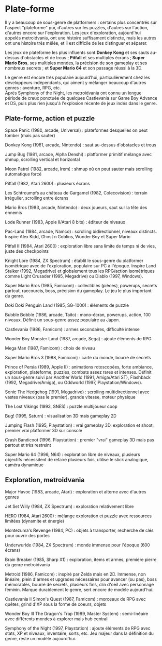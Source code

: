 # Plate-forme

Il y a beaucoup de sous-genre de platformers : certains plus concentrés sur l'aspect "plateforme" pur, d'autres sur les puzzles, d'autres sur l'action, d'autres encore sur l'exploration. Les jeux d'exploration, aujourd'hui appelés metroidvania, ont une histoire suffisament distincte, mais les autres ont une histoire très mêlée, et il est difficile de les distinguer et séparer.

Les jeux de plateforme les plus influents sont **Donkey Kong** et ses sauts au-dessus d'obstacles et de trous ; **Pitfall** et ses multiples écrans ; **Super Mario Bros**, ses multiples mondes, la précision de son gameplay et ses nombreux secrets ; et **Super Mario 64** et son passage réussi à la 3D.

Le genre est encore très populaire aujourd'hui, particulièrement chez les développeurs indépendants, qui aiment y mélanger beaucoup d'autres genres : aventure, RPG, etc.  
Après Symphony of the Night, les metroidvania ont connu un longue période de creux ponctuée de quelques Castlevania sur Game Boy Advance et DS, puis plus rien jusqu'à l'explosion récente de jeux indés dans le genre.

## Plate-forme, action et puzzle

Space Panic (1980, arcade, Universal) : plateformes desquelles on peut tomber (mais pas sauter)

Donkey Kong (1981, arcade, Nintendo) : saut au-dessus d'obstacles et trous

Jump Bug (1981, arcade, Alpha Denshi) : platformer primitif mélangé avec shmup, scrolling vertical et horizontal

Moon Patrol (1982, arcade, Irem) : shmup où on peut sauter mais scrolling automatique forcé

Pitfall (1982, Atari 2600) : plusieurs écrans

Les Schtroumpfs au château de Gargamel (1982, Colecovision) : terrain irrégulier, scrolling entre écrans

Mario Bros (1983, arcade, Nintendo) : deux joueurs, saut sur la tête des ennemis

Lode Runner (1983, Apple II/Atari 8 bits) : éditeur de niveaux

Pac-Land (1984, arcade, Namco) : scrolling bidirectionnel, niveaux distincts. Inspire Alex Kidd, Ghost n Goblins, Wonder Boy et Super Mario

Pitfall II (1984, Atari 2600) : exploration libre sans limite de temps ni de vies, juste des checkpoints

Knight Lore (1984, ZX Spectrum) : établit le sous-genre du platformer isométrique avec de l'exploration, populaire sur PC à l'époque. Inspire Land Stalker (1992, Megadrive) et globalement tous les RPG/action isométriques comme Light Crusader (1995, Megadrive) ou Diablo (1997, Windows).

Super Mario Bros (1985, Famicom) : collectibles (pièces), powerups, secrets partout, raccourcis, boss, précision du gameplay. Le jeu le plus important du genre.

Doki Doki Penguin Land (1985, SG-1000) : éléments de puzzle

Bubble Bobble (1986, arcade, Taito) : mono-écran, powerups, action, 100 niveaux. Définit un sous-genre assez populaire au Japon.

Castlevania (1986, Famicom) : armes secondaires, difficulté intense

Wonder Boy Monster Land (1987, arcade, Sega) : ajoute éléments de RPG

Mega Man (1987, Famicom) : choix de niveau

Super Mario Bros 3 (1988, Famicom) : carte du monde, bourré de secrets

Prince of Persia (1989, Apple II) : animations rotoscopées, forte ambiance, exploration, plateforme, puzzles, combats assez rares et intenses. Définit un sous-genre suivi par Another World (1991, Amiga/Atari ST), Flashback (1992, Megadrive/Amiga), ou Oddworld (1997, Playstation/Windows).

Sonic The Hedgehog (1991, Megadrive) : scrolling multidirectionnel avec vastes niveaux (pas le premier), grande vitesse, moteur physique

The Lost Vikings (1993, SNES) : puzzle multijoueur coop

Bug! (1995, Saturn) : visualisation 3D mais gameplay 2D

Jumping Flash (1995, Playstation) : vrai gameplay 3D, exploration et shoot, premier vrai platformer 3D sur console

Crash Bandicoot (1996, Playstation) : premier "vrai" gameplay 3D mais pas partout et très restreint

Super Mario 64 (1996, N64) : exploration libre de niveaux, plusieurs objectifs nécessitent de refaire plusieurs fois, utilise le stick analogique, caméra dynamique

## Exploration, metroidvania

Major Havoc (1983, arcade, Atari) : exploration et alterne avec d'autres genres

Jet Set Willy (1984, ZX Spectrum) : exploration relativement libre

HERO (1984, Atari 2600) : mélange exploration et puzzle avec ressources limitées (dynamite et énergie)

Montezuma's Revenge (1984, PC) : objets à transporter, recherche de clés pour ouvrir des portes

Underwurlde (1984, ZX Spectrum) : monde immense pour l'époque (600 écrans)

Brain Breaker (1985, Sharp X1) : exploration, items et armes, première pierre du genre metroidvania

Metroid (1986, Famicom) : inspiré par Zelda mais en 2D. Immense, non linéaire, plein d'armes et upgrades nécessaires pour avancer (ou pas), boss mémorables, bourré de secrets, plusieurs fins, clin d'oeil avec personnage féminin. Marque durablement le genre, sert encore de modèle aujourd'hui.

Castlevania II Simon's Quest (1987, Famicom) : morceaux de RPG avec quêtes, grind d'XP sous la forme de coeurs, objets

Wonder Boy III The Dragon's Trap (1989, Master System) : semi-linéaire avec différents mondes à explorer mais hub central

Symphony of the Night (1997, Playstation) : ajoute éléments de RPG avec stats, XP et niveaux, inventaire, sorts, etc. Jeu majeur dans la définition du genre, reste un modèle aujourd'hui.
